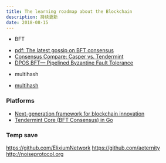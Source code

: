 ```yaml
---
title: The learning roadmap about the Blockchain
description: 持续更新
date: 2018-08-15
---
```


* BFT

- [pdf: The latest gossip on BFT consensus](https://arxiv.org/pdf/1807.04938.pdf)
- [Consensus Compare: Casper vs. Tendermint](https://blog.cosmos.network/consensus-compare-casper-vs-tendermint-6df154ad56ae)
- [DPOS BFT— Pipelined Byzantine Fault Tolerance](https://medium.com/eosio/dpos-bft-pipelined-byzantine-fault-tolerance-8a0634a270ba)

* multihash

- [multihash](https://github.com/multiformats/multihash)

### Platforms

* [Next-generation framework for blockchain innovation](https://github.com/paritytech/substrate)
* [Tendermint Core (BFT Consensus) in Go](https://github.com/tendermint/tendermint)

### Temp save

https://github.com/ElixiumNetwork
https://github.com/aeternity
http://noiseprotocol.org
